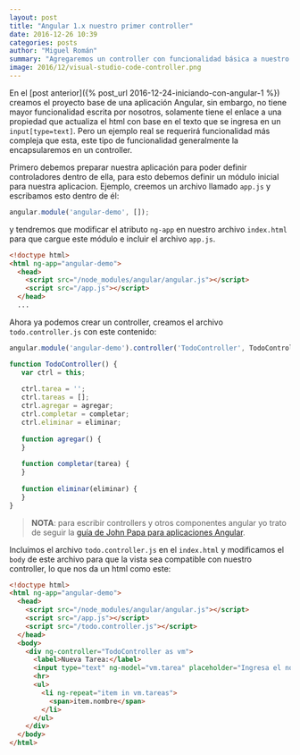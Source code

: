 ```yaml
---
layout: post
title: "Angular 1.x nuestro primer controller"
date: 2016-12-26 10:39
categories: posts
author: "Miguel Román"
summary: "Agregaremos un controller con funcionalidad básica a nuestro proyecto de Angular 1.x"
image: 2016/12/visual-studio-code-controller.png
---
```


En el [post anterior]({% post_url 2016-12-24-iniciando-con-angular-1 %}) creamos el proyecto base de una aplicación Angular, sin embargo, no tiene mayor funcionalidad escrita por nosotros, solamente tiene el enlace a una propiedad que actualiza el html con base en el texto que se ingresa en un `input[type=text]`. Pero un ejemplo real se requerirá funcionalidad más compleja que esta, este tipo de funcionalidad generalmente la encapsularemos en un controller.

Primero debemos preparar nuestra aplicación para poder definir controladores dentro de ella, para esto debemos definir un módulo inicial para nuestra aplicacion. Ejemplo, creemos un archivo llamado `app.js` y escribamos esto dentro de él:

```js
angular.module('angular-demo', []);
```

y tendremos que modificar el atributo `ng-app` en nuestro archivo `index.html` para que cargue este módulo e incluir el archivo `app.js`.

```html
<!doctype html>
<html ng-app="angular-demo">
  <head>
    <script src="/node_modules/angular/angular.js"></script>
    <script src="/app.js"></script>
  </head>
  ...
```

Ahora ya podemos crear un controller, creamos el archivo `todo.controller.js` con este contenido:

```js
angular.module('angular-demo').controller('TodoController', TodoController);

function TodoController() {
   var ctrl = this;
   
   ctrl.tarea = '';
   ctrl.tareas = [];
   ctrl.agregar = agregar;
   ctrl.completar = completar;
   ctrl.eliminar = eliminar;
   
   function agregar() {
   }
   
   function completar(tarea) {
   }
   
   function eliminar(eliminar) {
   }
}
```

> **NOTA**: para escribir controllers y otros componentes angular yo trato de seguir la [guía de John Papa para aplicaciones Angular](https://github.com/johnpapa/angular-styleguide/blob/master/a1/README.md).

Incluímos el archivo `todo.controller.js` en el `index.html` y modificamos el `body` de este archivo para que la vista sea compatible con nuestro controller, lo que nos da un html como este:

```html
<!doctype html>
<html ng-app="angular-demo">
  <head>
    <script src="/node_modules/angular/angular.js"></script>
    <script src="/app.js"></script>
    <script src="/todo.controller.js"></script>
  </head>
  <body>
    <div ng-controller="TodoController as vm">
      <label>Nueva Tarea:</label>
      <input type="text" ng-model="vm.tarea" placeholder="Ingresa el nombre de la tarea">
      <hr>
      <ul>
        <li ng-repeat="item in vm.tareas">
          <span>item.nombre</span>
        </li>
      </ul>
    </div>
  </body>
</html>
```
